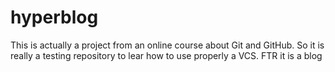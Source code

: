 # hyperblog
This is actually a project from an online course about Git and GitHub. So it is really a testing repository to lear how to use properly a VCS. FTR it is a blog
